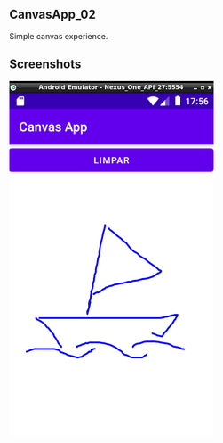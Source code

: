 ## CanvasApp_02

Simple canvas experience.

## Screenshots

![display](https://github.com/jpenrici/Android_Trainings/blob/main/CanvasApp_02/display/display_emulator.png)
